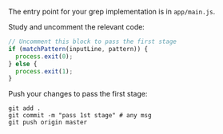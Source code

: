 The entry point for your grep implementation is in `app/main.js`.

Study and uncomment the relevant code: 

```javascript
// Uncomment this block to pass the first stage
if (matchPattern(inputLine, pattern)) {
  process.exit(0);
} else {
  process.exit(1);
}
```

Push your changes to pass the first stage:

```
git add .
git commit -m "pass 1st stage" # any msg
git push origin master
```
